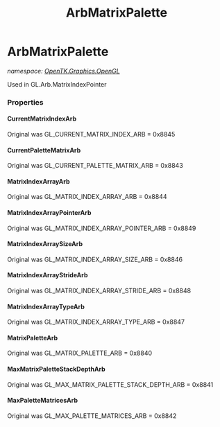 ﻿---
title: ArbMatrixPalette
---

# ArbMatrixPalette
_namespace: [OpenTK.Graphics.OpenGL](N-OpenTK.Graphics.OpenGL.html)_

Used in GL.Arb.MatrixIndexPointer



### Properties

#### CurrentMatrixIndexArb
Original was GL_CURRENT_MATRIX_INDEX_ARB = 0x8845
#### CurrentPaletteMatrixArb
Original was GL_CURRENT_PALETTE_MATRIX_ARB = 0x8843
#### MatrixIndexArrayArb
Original was GL_MATRIX_INDEX_ARRAY_ARB = 0x8844
#### MatrixIndexArrayPointerArb
Original was GL_MATRIX_INDEX_ARRAY_POINTER_ARB = 0x8849
#### MatrixIndexArraySizeArb
Original was GL_MATRIX_INDEX_ARRAY_SIZE_ARB = 0x8846
#### MatrixIndexArrayStrideArb
Original was GL_MATRIX_INDEX_ARRAY_STRIDE_ARB = 0x8848
#### MatrixIndexArrayTypeArb
Original was GL_MATRIX_INDEX_ARRAY_TYPE_ARB = 0x8847
#### MatrixPaletteArb
Original was GL_MATRIX_PALETTE_ARB = 0x8840
#### MaxMatrixPaletteStackDepthArb
Original was GL_MAX_MATRIX_PALETTE_STACK_DEPTH_ARB = 0x8841
#### MaxPaletteMatricesArb
Original was GL_MAX_PALETTE_MATRICES_ARB = 0x8842


